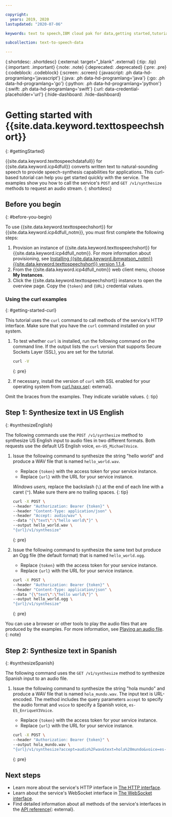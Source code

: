 ```yaml
---

copyright:
  years: 2019, 2020
lastupdated: "2020-07-06"

keywords: text to speech,IBM cloud pak for data,getting started,tutorial,synthesize audio,speech synthesis

subcollection: text-to-speech-data

---
```


{:shortdesc: .shortdesc}
{:external: target="_blank" .external}
{:tip: .tip}
{:important: .important}
{:note: .note}
{:deprecated: .deprecated}
{:pre: .pre}
{:codeblock: .codeblock}
{:screen: .screen}
{:javascript: .ph data-hd-programlang='javascript'}
{:java: .ph data-hd-programlang='java'}
{:go: .ph data-hd-programlang='go'}
{:python: .ph data-hd-programlang='python'}
{:swift: .ph data-hd-programlang='swift'}
{:url: data-credential-placeholder='url'}
{:hide-dashboard: .hide-dashboard}

# Getting started with {{site.data.keyword.texttospeechshort}}
{: #gettingStarted}

{{site.data.keyword.texttospeechdatafull}} for {{site.data.keyword.icp4dfull}} converts written text to natural-sounding speech to provide speech-synthesis capabilities for applications. This curl-based tutorial can help you get started quickly with the service. The examples show you how to call the service's `POST` and `GET /v1/synthesize` methods to request an audio stream.
{: shortdesc}

## Before you begin
{: #before-you-begin}

To use {{site.data.keyword.texttospeechshort}} for {{site.data.keyword.icp4dfull_notm}}, you must first complete the following steps:

1.  Provision an instance of {{site.data.keyword.texttospeechshort}} for {{site.data.keyword.icp4dfull_notm}}. For more information about provisioning, see [Installing {{site.data.keyword.ibmwatson_notm}} {{site.data.keyword.texttospeechshort}} version 1.1.4](/docs/text-to-speech-data?topic=text-to-speech-data-speech-install).
1.  From the {{site.data.keyword.icp4dfull_notm}} web client menu, choose **My Instances**.
1.  Click the {{site.data.keyword.texttospeechshort}} instance to open the overview page. Copy the `{token}` and `{URL}` credential values.

### Using the curl examples
{: #getting-started-curl}

This tutorial uses the `curl` command to call methods of the service's HTTP interface. Make sure that you have the `curl` command installed on your system.

1.  To test whether `curl` is installed, run the following command on the command line. If the output lists the `curl` version that supports Secure Sockets Layer (SSL), you are set for the tutorial.

    ```bash
    curl -V
    ```
    {: pre}

1.  If necessary, install the version of `curl` with SSL enabled for your operating system from [curl.haxx.se](https://curl.haxx.se/){: external}.

Omit the braces from the examples. They indicate variable values.
{: tip}

## Step 1: Synthesize text in US English
{: #synthesizeEnglish}

The following commands use the `POST /v1/synthesize` method to synthesize US English input to audio files in two different formats. Both requests use the default US English voice, `en-US_MichaelVoice`.

1.  Issue the following command to synthesize the string "hello world" and produce a WAV file that is named `hello_world.wav`.
    -   Replace `{token}` with the access token for your service instance.
    -   Replace `{url}` with the URL for your service instance.

    *Windows users,* replace the backslash (`\`) at the end of each line with a caret (`^`). Make sure there are no trailing spaces.
    {: tip}

    ```bash
    curl -X POST \
    --header "Authorization: Bearer {token}" \
    --header "Content-Type: application/json" \
    --header "Accept: audio/wav" \
    --data "{\"text\":\"hello world\"}" \
    --output hello_world.wav \
    "{url}/v1/synthesize"
    ```
    {: pre}

1.  Issue the following command to synthesize the same text but produce an Ogg file (the default format) that is named `hello_world.ogg`.
    -   Replace `{token}` with the access token for your service instance.
    -   Replace `{url}` with the URL for your service instance.

    ```bash
    curl -X POST \
    --header "Authorization: Bearer {token}" \
    --header "Content-Type: application/json" \
    --data "{\"text\":\"hello world\"}" \
    --output hello_world.ogg \
    "{url}/v1/synthesize"
    ```
    {: pre}

You can use a browser or other tools to play the audio files that are produced by the examples. For more information, see [Playing an audio file](/docs/text-to-speech-data?topic=text-to-speech-data-audioFormats#formatsPlay).
{: note}

## Step 2: Synthesize text in Spanish
{: #synthesizeSpanish}

The following command uses the `GET /v1/synthesize` method to synthesize Spanish input to an audio file.

1.  Issue the following command to synthesize the string "hola mundo" and produce a WAV file that is named `hola_mundo.wav`. The input text is URL-encoded. The method includes the query parameters `accept` to specify the audio format and `voice` to specify a Spanish voice, `es-ES_EnriqueV3Voice`.
    -   Replace `{token}` with the access token for your service instance.
    -   Replace `{url}` with the URL for your service instance.

    ```bash
    curl -X POST \
    --header "Authorization: Bearer {token}" \
    --output hola_mundo.wav \
    "{url}/v1/synthesize?accept=audio%2Fwav&text=hola%20mundo&voice=es-ES_EnriqueV3Voice"
    ```
    {: pre}

## Next steps

-   Learn more about the service's HTTP interface in [The HTTP interface](/docs/text-to-speech-data?topic=text-to-speech-data-usingHTTP).
-   Learn about the service's WebSocket interface in [The WebSocket interface](/docs/text-to-speech-data?topic=text-to-speech-data-usingWebSocket).
-   Find detailed information about all methods of the service's interfaces in the [API reference](https://{DomainName}/apidocs/text-to-speech-data){: external}.
